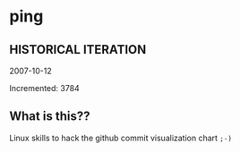 # ping

## HISTORICAL ITERATION
2007-10-12

Incremented: 3784

## What is this?? 
Linux skills to hack the github commit visualization chart `;-)`
